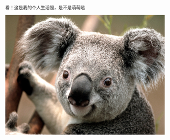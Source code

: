 看！这是我的个人生活照，是不是萌萌哒

![Koala](https://github.com/402332509/harryblog/raw/master/common/public/Koala.jpg "我不是考拉！")
